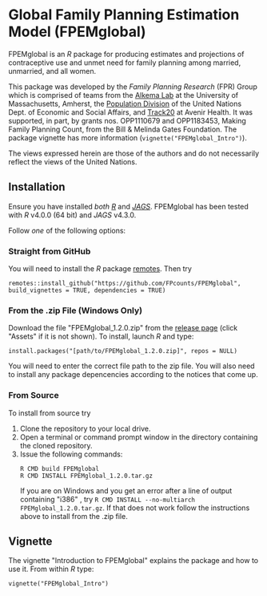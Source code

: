 # Global Family Planning Estimation Model (FPEMglobal)

FPEMglobal is an _R_ package for producing estimates and projections of contraceptive use and unmet need for family planning among married, unmarried, and all women. 

This package was developed by the _Family Planning Research_ (FPR) Group which is comprised of teams from the [Alkema Lab](https://leontinealkema.github.io/alkema_lab/) at the University of Massachusetts, Amherst, the [Population Division](https://www.un.org/en/development/desa/population/theme/making-family-planning-count/index.asp) of the United Nations Dept. of Economic and Social Affairs, and [Track20](http://www.track20.org/) at Avenir Health. It was supported, in part, by grants nos. OPP1110679 and OPP1183453, Making Family Planning Count, from the Bill & Melinda Gates Foundation. The package vignette has more information (`vignette("FPEMglobal_Intro")`).

The views expressed herein are those of the authors and do not necessarily reflect the views of the United Nations.


## Installation

Ensure you have installed *both* [_R_](https://cran.r-project.org/index.html) and [_JAGS_](http://mcmc-jags.sourceforge.net/). FPEMglobal has been tested with _R_ v4.0.0 (64 bit) and _JAGS_ v4.3.0. 

Follow _one_ of the following options:


### Straight from GitHub

You will need to install the _R_ package [remotes](https://cran.r-project.org/package=remotes). Then try 

```
remotes::install_github("https://github.com/FPcounts/FPEMglobal", build_vignettes = TRUE, dependencies = TRUE)
```


### From the .zip File (Windows Only)

Download the file "FPEMglobal_1.2.0.zip" from the [release page](https://github.com/FPcounts/FPEMglobal/releases/tag/v1.2.0) (click "Assets" if it is not shown). To install, launch _R_ and type:

```
install.packages("[path/to/FPEMglobal_1.2.0.zip]", repos = NULL)
```

You will need to enter the correct file path to the zip file. You will also need to install any package depencencies according to the notices that come up.


### From Source

To install from source try

1. Clone the repository to your local drive.
2. Open a terminal or command prompt window in the directory containing the cloned repository.
3. Issue the following commands:
    ```
	R CMD build FPEMglobal
	R CMD INSTALL FPEMglobal_1.2.0.tar.gz
    ```
	If you are on Windows and you get an error after a line of output containing "i386" , try `R CMD INSTALL --no-multiarch FPEMglobal_1.2.0.tar.gz`. If that does not work follow the instructions above to install from the .zip file.
	
	
## Vignette

The vignette "Introduction to FPEMglobal" explains the package and how to use it. From within _R_ type:

```
vignette("FPEMglobal_Intro")
```
